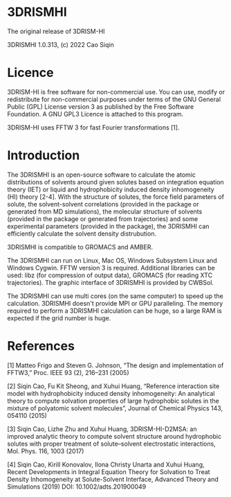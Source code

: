 # 3DRISMHI

The original release of 3DRISM-HI

3DRISMHI 1.0.313, (c) 2022 Cao Siqin

# Licence

3DRISM-HI is free software for non-commercial use. You can use, modify or redistribute for non-commercial purposes under terms of the GNU General Public (GPL) License version 3 as published by the Free Software Foundation. A GNU GPL3 Licence is attached to this program.

3DRISM-HI uses FFTW 3 for fast Fourier transformations [1].

# Introduction

The 3DRISMHI is an open-source software to calculate the atomic distributions of solvents around given solutes based on integration equation theory (IET) or liquid and hydrophobicity induced density inhomogeneity (HI) theory [2-4]. With the structure of solutes, the force field parameters of solute, the solvent-solvent correlations (provided in the package or generated from MD simulations), the molecular structure of solvents (provided in the package or generated from trajectories) and some experimental parameters (provided in the package), the 3DRISMHI can efficiently calculate the solvent density distrubution.

3DRISMHI is compatible to GROMACS and AMBER.

The 3DRISMHI can run on Linux, Mac OS, Windows Subsystem Linux and Windows Cygwin. FFTW version 3 is required. Additional libraries can be used: libz (for compression of output data), GROMACS (for reading XTC trajectories). The graphic interface of 3DRISMHI is provided by CWBSol.

The 3DRISMHI can use multi cores (on the same computer) to speed up the calculation. 3DRISMHI doesn't provide MPI or GPU paralleling. The memory required to perform a 3DRISMHI calculation can be huge, so a large RAM is expected if the grid number is huge.

# References

[1] Matteo Frigo and Steven G. Johnson, “The design and implementation of FFTW3,” Proc. IEEE 93 (2), 216–231 (2005)

[2] Siqin Cao, Fu Kit Sheong, and Xuhui Huang, “Reference interaction site model with hydrophobicity induced density inhomogeneity: An analytical theory to compute solvation properties of large hydrophobic solutes in the mixture of polyatomic solvent molecules”, Journal of Chemical Physics 143, 054110 (2015)

[3] Siqin Cao, Lizhe Zhu and Xuhui Huang, 3DRISM-HI-D2MSA: an improved analytic theory to compute solvent structure around hydrophobic solutes with proper treatment of solute–solvent electrostatic interactions, Mol. Phys. 116, 1003 (2017)

[4] Siqin Cao, Kirill Konovalov, Ilona Christy Unarta and Xuhui Huang, Recent Developments in Integral Equation Theory for Solvation to Treat Density Inhomogeneity at Solute-Solvent Interface, Advanced Theory and Simulations (2019) DOI: 10.1002/adts.201900049
